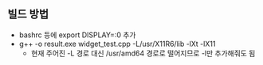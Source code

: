 ## 빌드 방법
* bashrc 등에 export DISPLAY=:0 추가
* g++ -o result.exe widget_test.cpp -L/usr/X11R6/lib -lXt -lX11
  * 현재 주어진 -L 경로 대신 /usr/amd64 경로로 떨어지므로 -l만 추가해줘도 됨
